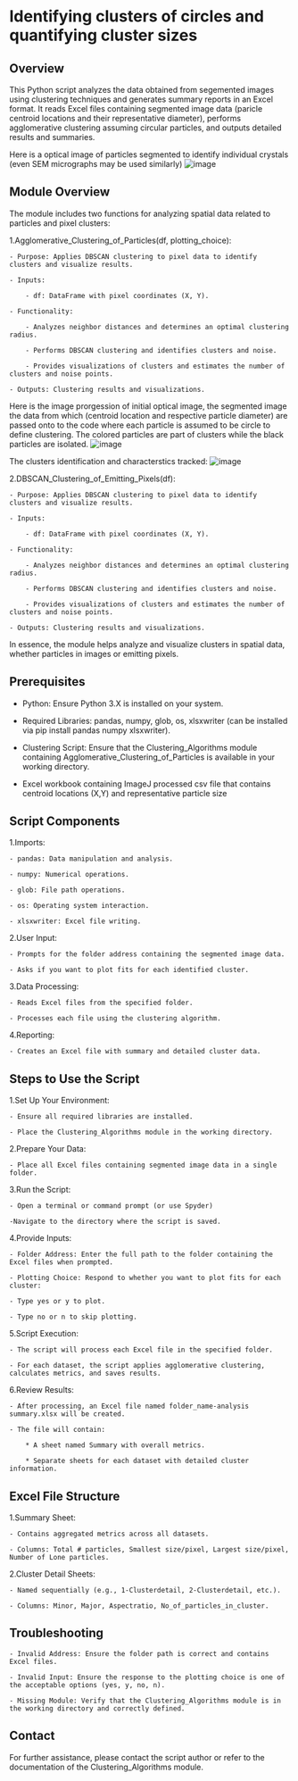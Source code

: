 # Identifying clusters of circles and quantifying cluster sizes

## Overview ##

This Python script analyzes the data obtained from segemented images using clustering techniques and generates summary reports in an Excel format. It reads Excel files containing segmented image data (paricle centroid locations and their representative diameter), performs agglomerative clustering assuming circular particles, and outputs detailed results and summaries.

Here is a optical image of particles segmented to identify individual crystals (even SEM micrographs may be used similarly)
  ![image](https://github.com/user-attachments/assets/74c6335d-fe17-4bc7-be4c-243ee5eebd38)

## Module Overview ##

The module includes two functions for analyzing spatial data related to particles and pixel clusters:

1.Agglomerative_Clustering_of_Particles(df, plotting_choice):
   
    - Purpose: Applies DBSCAN clustering to pixel data to identify clusters and visualize results.
    
    - Inputs:
    
        - df: DataFrame with pixel coordinates (X, Y).
        
    - Functionality:
    
        - Analyzes neighbor distances and determines an optimal clustering radius.
        
        - Performs DBSCAN clustering and identifies clusters and noise.
        
        - Provides visualizations of clusters and estimates the number of clusters and noise points.
        
    - Outputs: Clustering results and visualizations.

Here is the image prorgession of initial optical image, the segmented image the data from which (centroid location and respective particle diameter) are passed onto to the code where each particle is assumed to be circle to define clustering.
The colored particles are part of clusters while the black particles are isolated.
![image](https://github.com/user-attachments/assets/a70cde1f-16f1-4a00-b710-5546c03e1965)

The clusters identification and characterstics tracked:
![image](https://github.com/user-attachments/assets/e25af117-a980-4191-95e3-a570b4cff828)

2.DBSCAN_Clustering_of_Emitting_Pixels(df):

    - Purpose: Applies DBSCAN clustering to pixel data to identify clusters and visualize results.
    
    - Inputs:
    
        - df: DataFrame with pixel coordinates (X, Y).
        
    - Functionality:
    
        - Analyzes neighbor distances and determines an optimal clustering radius.
        
        - Performs DBSCAN clustering and identifies clusters and noise.
        
        - Provides visualizations of clusters and estimates the number of clusters and noise points.
        
    - Outputs: Clustering results and visualizations.

In essence, the module helps analyze and visualize clusters in spatial data, whether particles in images or emitting pixels.



## Prerequisites ##

- Python: Ensure Python 3.X is installed on your system.

- Required Libraries: pandas, numpy, glob, os, xlsxwriter (can be installed via pip install pandas numpy xlsxwriter).

- Clustering Script: Ensure that the Clustering_Algorithms module containing Agglomerative_Clustering_of_Particles is available in your working directory.

- Excel workbook containing ImageJ processed csv file that contains centroid locations (X,Y) and representative particle size



## Script Components ##

1.Imports:

    - pandas: Data manipulation and analysis.
    
    - numpy: Numerical operations.
    
    - glob: File path operations.
    
    - os: Operating system interaction.
    
    - xlsxwriter: Excel file writing.

2.User Input:

    - Prompts for the folder address containing the segmented image data.
    
    - Asks if you want to plot fits for each identified cluster.
    
3.Data Processing:

    - Reads Excel files from the specified folder.
    
    - Processes each file using the clustering algorithm.

4.Reporting:

    - Creates an Excel file with summary and detailed cluster data.
    
## Steps to Use the Script ##
    
1.Set Up Your Environment:

    - Ensure all required libraries are installed.
    
    - Place the Clustering_Algorithms module in the working directory.
    
2.Prepare Your Data:

    - Place all Excel files containing segmented image data in a single folder.
    
3.Run the Script:

    - Open a terminal or command prompt (or use Spyder)
    
    -Navigate to the directory where the script is saved.


4.Provide Inputs:

    - Folder Address: Enter the full path to the folder containing the Excel files when prompted.
    
    - Plotting Choice: Respond to whether you want to plot fits for each cluster:
    
    - Type yes or y to plot.
    
    - Type no or n to skip plotting.

5.Script Execution:

    - The script will process each Excel file in the specified folder.
    
    - For each dataset, the script applies agglomerative clustering, calculates metrics, and saves results.

6.Review Results:

    - After processing, an Excel file named folder_name-analysis summary.xlsx will be created.
    
    - The file will contain:
    
        * A sheet named Summary with overall metrics.
        
        * Separate sheets for each dataset with detailed cluster information.

## Excel File Structure ##

1.Summary Sheet:

    - Contains aggregated metrics across all datasets.
    
    - Columns: Total # particles, Smallest size/pixel, Largest size/pixel, Number of Lone particles.

2.Cluster Detail Sheets:

    - Named sequentially (e.g., 1-Clusterdetail, 2-Clusterdetail, etc.).
    
    - Columns: Minor, Major, Aspectratio, No_of_particles_in_cluster.

## Troubleshooting ##

    - Invalid Address: Ensure the folder path is correct and contains Excel files.
    
    - Invalid Input: Ensure the response to the plotting choice is one of the acceptable options (yes, y, no, n).
    
    - Missing Module: Verify that the Clustering_Algorithms module is in the working directory and correctly defined.

## Contact ##

For further assistance, please contact the script author or refer to the documentation of the Clustering_Algorithms module.

